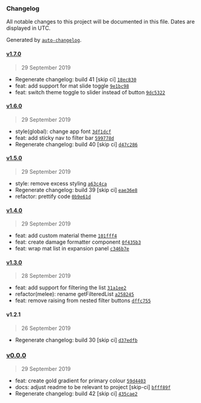 ### Changelog

All notable changes to this project will be documented in this file. Dates are displayed in UTC.

Generated by [`auto-changelog`](https://github.com/CookPete/auto-changelog).

#### [v1.7.0](https://github.com/codemastermick/FrameTracker/compare/v1.6.0...v1.7.0)

> 29 September 2019

- Regenerate changelog: build 41 [skip ci] [`18ec830`](https://github.com/codemastermick/FrameTracker/commit/18ec830e4647cfaa530c6100ee4e5454945766c8)
- feat: add support for mat slide toggle [`9e1bc98`](https://github.com/codemastermick/FrameTracker/commit/9e1bc98c9d176a147884011124380fff2998f2b7)
- feat: switch theme toggle to slider instead of button [`9dc5322`](https://github.com/codemastermick/FrameTracker/commit/9dc53223a25b2bd2961d35862de0ba2f021a64c8)

#### [v1.6.0](https://github.com/codemastermick/FrameTracker/compare/v1.5.0...v1.6.0)

> 29 September 2019

- style(global): change app font [`3df1dcf`](https://github.com/codemastermick/FrameTracker/commit/3df1dcf73c948c9892d3cf18e7bf65c5173e1bfc)
- feat: add sticky nav to filter bar [`599778d`](https://github.com/codemastermick/FrameTracker/commit/599778decd69de6a05ec99384bb7d1683ad9eb98)
- Regenerate changelog: build 40 [skip ci] [`d47c286`](https://github.com/codemastermick/FrameTracker/commit/d47c28651a3c4e6ddaa75fcdd0ba83d577e99b92)

#### [v1.5.0](https://github.com/codemastermick/FrameTracker/compare/v1.4.0...v1.5.0)

> 29 September 2019

- style: remove excess styling [`a63c4ca`](https://github.com/codemastermick/FrameTracker/commit/a63c4cad828f9fa76e38149dfe26e17d4c9ebb01)
- Regenerate changelog: build 39 [skip ci] [`eae36e8`](https://github.com/codemastermick/FrameTracker/commit/eae36e858867a6c0d449ef825f5bbe697c1f20cd)
- refactor: prettify code [`0b9e61d`](https://github.com/codemastermick/FrameTracker/commit/0b9e61d66f6f46deaf03ebcf28c4423671172796)

#### [v1.4.0](https://github.com/codemastermick/FrameTracker/compare/v1.3.0...v1.4.0)

> 29 September 2019

- feat: add custom material theme [`101fff4`](https://github.com/codemastermick/FrameTracker/commit/101fff4dadc0bf9d140891f2b2421c008da981b5)
- feat: create damage formatter component [`0f435b3`](https://github.com/codemastermick/FrameTracker/commit/0f435b36e6ce33ef465e8dc99f0a42d30959e913)
- feat: wrap mat list in expansion panel [`c346b7e`](https://github.com/codemastermick/FrameTracker/commit/c346b7e126034c9e70df3db088511a782d814051)

#### [v1.3.0](https://github.com/codemastermick/FrameTracker/compare/v1.2.1...v1.3.0)

> 28 September 2019

- feat: add support for filtering the list [`31a1ee2`](https://github.com/codemastermick/FrameTracker/commit/31a1ee261d2bf94ff82e9d0784ae4bd845fa3313)
- refactor(melee): rename getFilteredList [`a258245`](https://github.com/codemastermick/FrameTracker/commit/a2582457bf3572fde18be5a7af4ec0dd86f5abc5)
- feat: remove raising from nested filter buttons [`dffc755`](https://github.com/codemastermick/FrameTracker/commit/dffc7558fa6e789a94a65323dfb8582b5b78d4af)

#### v1.2.1

> 26 September 2019

- Regenerate changelog: build 30 [skip ci] [`d37edfb`](https://github.com/codemastermick/FrameTracker/commit/d37edfb28e6bcdf02c4ff63cb477f5d143e6c6d6)

### [v0.0.0](https://github.com/codemastermick/FrameTracker/compare/v1.7.0...v0.0.0)

> 29 September 2019

- feat: create gold gradient for primary colour [`59d4403`](https://github.com/codemastermick/FrameTracker/commit/59d4403c4ecd60d879310191adbe2a0b506c3ff6)
- docs: adjust readme to be relevant to project [skip-ci] [`bfff89f`](https://github.com/codemastermick/FrameTracker/commit/bfff89f65e34eb7cb148df90e7bc333185f2bd54)
- Regenerate changelog: build 42 [skip ci] [`435cae2`](https://github.com/codemastermick/FrameTracker/commit/435cae2871527222974bcccd0350bf5c4f9dfc37)
